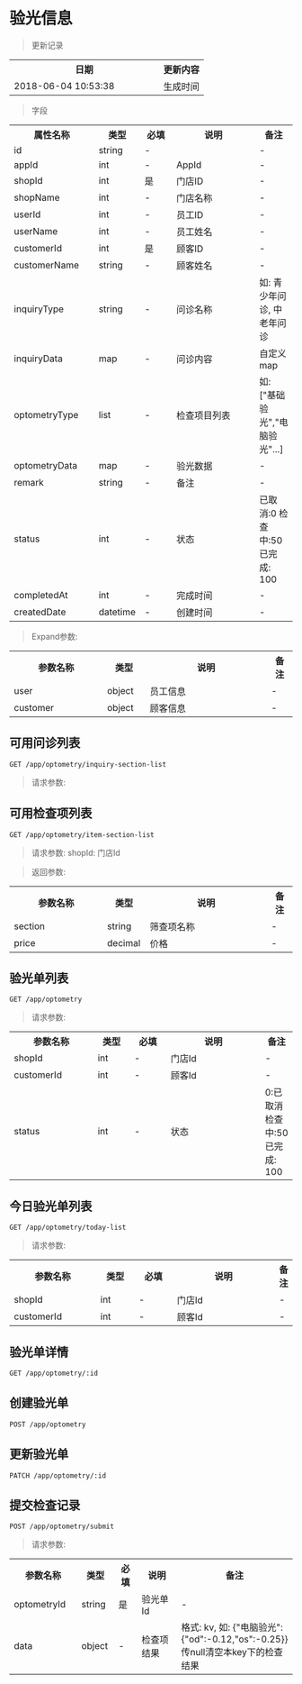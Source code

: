 # 验光信息

> 更新记录

<table>
    <tr>
        <th style="width:250px;">日期</th>
        <th>更新内容</th>
    </tr>
    <tr>
        <td>2018-06-04 10:53:38</td>
        <td>生成时间</td>
    </tr>
</table>

> 字段

<table>
    <tr>
        <th style="width:150px;">属性名称</th>
        <th style="width:60px;">类型</th>
        <th style="width:60px;">必填</th>
        <th style="width:200px;">说明</th>
        <th>备注</th>
    </tr>
    <tr>
        <td>id</td>
        <td>string</td>
        <td>-</td>
        <td></td>
        <td>-</td>
    </tr>
    <tr>
        <td>appId</td>
        <td>int</td>
        <td>-</td>
        <td>AppId</td>
        <td>-</td>
    </tr>
    <tr>
        <td>shopId</td>
        <td>int</td>
        <td>是</td>
        <td>门店ID</td>
        <td>-</td>
    </tr>
    <tr>
        <td>shopName</td>
        <td>int</td>
        <td>-</td>
        <td>门店名称</td>
        <td>-</td>
    </tr>
    <tr>
        <td>userId</td>
        <td>int</td>
        <td>-</td>
        <td>员工ID</td>
        <td>-</td>
    </tr>
    <tr>
        <td>userName</td>
        <td>int</td>
        <td>-</td>
        <td>员工姓名</td>
        <td>-</td>
    </tr>
    <tr>
        <td>customerId</td>
        <td>int</td>
        <td>是</td>
        <td>顾客ID</td>
        <td>-</td>
    </tr>
    <tr>
        <td>customerName</td>
        <td>string</td>
        <td>-</td>
        <td>顾客姓名</td>
        <td>-</td>
    </tr>    
    <tr>
        <td>inquiryType</td>
        <td>string</td>
        <td>-</td>
        <td>问诊名称</td>
        <td>如: 青少年问诊, 中老年问诊</td>
    </tr>
    <tr>
        <td>inquiryData</td>
        <td>map</td>
        <td>-</td>
        <td>问诊内容</td>
        <td>自定义map</td>
    </tr>
    <tr>
        <td>optometryType</td>
        <td>list</td>
        <td>-</td>
        <td>检查项目列表</td>
        <td>如: ["基础验光","电脑验光"...]</td>
    </tr>
    <tr>
        <td>optometryData</td>
        <td>map</td>
        <td>-</td>
        <td>验光数据</td>
        <td>-</td>
    </tr>    
    <tr>
        <td>remark</td>
        <td>string</td>
        <td>-</td>
        <td>备注</td>
        <td>-</td>
    </tr>    
    <tr>
        <td>status</td>
        <td>int</td>
        <td>-</td>
        <td>状态</td>
        <td>已取消:0 检查中:50 已完成: 100</td>
    </tr>
    <tr>
        <td>completedAt</td>
        <td>int</td>
        <td>-</td>
        <td>完成时间</td>
        <td>-</td>
    </tr>    
    <tr>
        <td>createdDate</td>
        <td>datetime</td>
        <td>-</td>
        <td>创建时间</td>
        <td>-</td>
    </tr> 
</table>

> Expand参数:

<table>
    <tr>
        <th style="width:150px;">参数名称</th>
        <th style="width:60px;">类型</th>
        <th style="width:200px;">说明</th>
        <th>备注</th>
    </tr>
    <tr>
        <td>user</td>
        <td>object</td>
        <td>员工信息</td>
        <td>-</td>
    </tr>
    <tr>
        <td>customer</td>
        <td>object</td>
        <td>顾客信息</td>
        <td>-</td>
    </tr>
</table>

## 可用问诊列表

```
GET /app/optometry/inquiry-section-list
```

> 请求参数:

## 可用检查项列表

```
GET /app/optometry/item-section-list
```

> 请求参数: shopId: 门店Id

> 返回参数:

<table>
    <tr>
        <th style="width:150px;">参数名称</th>
        <th style="width:60px;">类型</th>
        <th style="width:200px;">说明</th>
        <th>备注</th>
    </tr>
    <tr>
        <td>section</td>
        <td>string</td>
        <td>筛查项名称</td>
        <td>-</td>
    </tr>
    <tr>
        <td>price</td>
        <td>decimal</td>
        <td>价格</td>
        <td>-</td>
    </tr>
</table>

## 验光单列表

```
GET /app/optometry
```

> 请求参数: 

<table>
    <tr>
        <th style="width:150px;">参数名称</th>
        <th style="width:60px;">类型</th>
        <th style="width:60px;">必填</th>
        <th style="width:200px;">说明</th>
        <th>备注</th>
    </tr>
    <tr>
        <td>shopId</td>
        <td>int</td>
        <td>-</td>
        <td>门店Id</td>
        <td>-</td>
    </tr>
    <tr>
        <td>customerId</td>
        <td>int</td>
        <td>-</td>
        <td>顾客Id</td>
        <td>-</td>
    </tr>
    <tr>
        <td>status</td>
        <td>int</td>
        <td>-</td>
        <td>状态</td>
        <td>0:已取消 检查中:50 已完成: 100</td>
    </tr>
</table>

## 今日验光单列表

```
GET /app/optometry/today-list
```

> 请求参数: 

<table>
    <tr>
        <th style="width:150px;">参数名称</th>
        <th style="width:60px;">类型</th>
        <th style="width:60px;">必填</th>
        <th style="width:200px;">说明</th>
        <th>备注</th>
    </tr>
    <tr>
        <td>shopId</td>
        <td>int</td>
        <td>-</td>
        <td>门店Id</td>
        <td>-</td>
    </tr>
    <tr>
        <td>customerId</td>
        <td>int</td>
        <td>-</td>
        <td>顾客Id</td>
        <td>-</td>
    </tr>
</table>

## 验光单详情

```
GET /app/optometry/:id
```

## 创建验光单

```
POST /app/optometry
```

## 更新验光单

```
PATCH /app/optometry/:id
```

## 提交检查记录

```
POST /app/optometry/submit
```

> 请求参数: 

<table>
    <tr>
        <th style="width:150px;">参数名称</th>
        <th style="width:60px;">类型</th>
        <th style="width:60px;">必填</th>
        <th style="width:200px;">说明</th>
        <th>备注</th>
    </tr>
    <tr>
        <td>optometryId</td>
        <td>string</td>
        <td>是</td>
        <td>验光单Id</td>
        <td>-</td>
    </tr>
    <tr>
        <td>data</td>
        <td>object</td>
        <td>-</td>
        <td>检查项结果</td>
        <td>格式: kv, 如: {"电脑验光":{"od":-0.12,"os":-0.25}} 传null清空本key下的检查结果</td>
    </tr>
</table>
